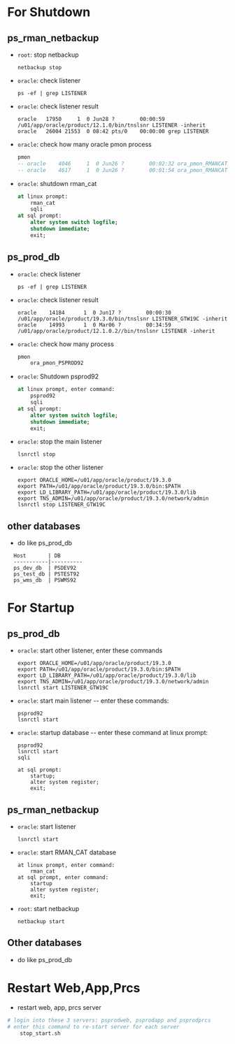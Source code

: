 # For Shutdown
## ps_rman_netbackup
- ``root``: stop netbackup
    ```
    netbackup stop
    ```

- ``oracle``: check listener
    ```
    ps -ef | grep LISTENER
    ```
- ``oracle``: check listener result
    ```
    oracle   17950     1  0 Jun28 ?        00:00:59 /u01/app/oracle/product/12.1.0/bin/tnslsnr LISTENER -inherit
    oracle   26004 21553  0 08:42 pts/0    00:00:00 grep LISTENER
    ```
- ``oracle``: check how many oracle pmon process
    ```sql
    pmon
    -- oracle    4046     1  0 Jun26 ?        00:02:32 ora_pmon_RMANCAT2
    -- oracle    4617     1  0 Jun26 ?        00:01:54 ora_pmon_RMANCAT
    ```

- ``oracle``: shutdown rman_cat
    ```sql
    at linux prompt:
        rman_cat
        sqli
    at sql prompt:
        alter system switch logfile;
        shutdown immediate;
        exit;
    ```


## ps_prod_db
- ``oracle``: check listener
    ```
    ps -ef | grep LISTENER
    ```
- ``oracle``: check listener result
    ```
    oracle    14184      1  0 Jun17 ?        00:00:30 /u01/app/oracle/product/19.3.0/bin/tnslsnr LISTENER_GTW19C -inherit
    oracle    14993      1  0 Mar06 ?        00:34:59 /u01/app/oracle/product/12.1.0.2//bin/tnslsnr LISTENER -inherit
    ```

- ``oracle``: check how many process
    ```sql
    pmon
        ora_pmon_PSPROD92
    ```

- ``oracle``: Shutdown psprod92
    ```sql
    at linux prompt, enter command:
        psprod92
        sqli
    at sql prompt:
        alter system switch logfile;
        shutdown immediate;
        exit;
    ```
- ``oracle``: stop the main listener
    ```
    lsnrctl stop
    ```

- ``oracle``: stop the other listener
    ```
    export ORACLE_HOME=/u01/app/oracle/product/19.3.0
    export PATH=/u01/app/oracle/product/19.3.0/bin:$PATH
    export LD_LIBRARY_PATH=/u01/app/oracle/product/19.3.0/lib
    export TNS_ADMIN=/u01/app/oracle/product/19.3.0/network/admin
    lsnrctl stop LISTENER_GTW19C
    ```

## other databases
- do like ps_prod_db
```
  Host       | DB
  -----------|----------
  ps_dev_db  | PSDEV92
  ps_test_db | PSTEST92
  ps_wms_db  | PSWMS92
```



# For Startup
## ps_prod_db
- ``oracle``: start other listener, enter these commands
    ```
    export ORACLE_HOME=/u01/app/oracle/product/19.3.0
    export PATH=/u01/app/oracle/product/19.3.0/bin:$PATH
    export LD_LIBRARY_PATH=/u01/app/oracle/product/19.3.0/lib
    export TNS_ADMIN=/u01/app/oracle/product/19.3.0/network/admin
    lsnrctl start LISTENER_GTW19C
    ```

- ``oracle``: start main listener -- enter these commands:
    ```
    psprod92
    lsnrctl start
    ```

- ``oracle``: startup database -- enter these command at linux prompt:
    ```
    psprod92
    lsnrctl start
    sqli

    at sql prompt:
        startup;
        alter system register;
        exit;
    ```

## ps_rman_netbackup
- ``oracle``: start listener
    ```
    lsnrctl start
    ```
- ``oracle``: start RMAN_CAT database
    ```
    at linux prompt, enter command:
        rman_cat
    at sql prompt, enter command:
        startup
        alter system register;
        exit;
    ```

- ``root``: start netbackup
    ```
    netbackup start
    ```

## Other databases
- do like ps_prod_db

# Restart Web,App,Prcs
- restart web, app, prcs server
```sh
# login into these 3 servers: psprodweb, psprodapp and psprodprcs
# enter this command to re-start server for each server
    stop_start.sh
```


